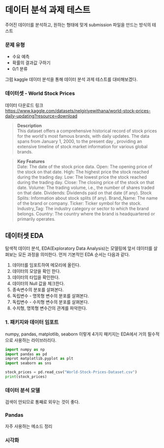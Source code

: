 # 데이터 분석 과제 테스트
주어진 데이터를 분석하고, 원하는 형태에 맞게 submission 파일을 만드는 방식의 테스트   

### 문제 유형
- 수요 예측 
- 확률의 결과값 구하기
- 0/1 분류 

그럼 kaggle 데이터 분석을 통해 데이터 분석 과제 테스트를 대비해보겠다. 

### 데이터셋 - World Stock Prices
데이터 다운로드 링크 https://www.kaggle.com/datasets/nelgiriyewithana/world-stock-prices-daily-updating?resource=download   

> **Description**   
> This dataset offers a comprehensive historical record of stock prices for the world's most famous brands, with daily updates. The data spans from January 1, 2000, to the present day , providing an extensive timeline of stock market information for various global brands.

>**Key Features**   
> Date: The date of the stock price data.
> Open: The opening price of the stock on that date.
> High: The highest price the stock reached during the trading day.
> Low: The lowest price the stock reached during the trading day.
> Close: The closing price of the stock on that date.
> Volume: The trading volume, i.e., the number of shares traded on that date.
> Dividends: Dividends paid on that date (if any).
> Stock Splits: Information about stock splits (if any).
> Brand_Name: The name of the brand or company.
> Ticker: Ticker symbol for the stock.
> Industry_Tag: The industry category or sector to which the brand belongs.
> Country: The country where the brand is headquartered or primarily operates.

## 데이터셋 EDA 
탐색적 데이터 분석, EDA(Exploratory Data Analysis)는 모델링에 앞서 데이터를 살펴보는 모든 과정을 의미한다. 먼저 기본적인 EDA 순서는 다음과 같다.
1. 데이터를 임포트하여 메모리에 올린다.
2. 데이터의 모양을 확인 한다.
3. 데이터의 타입을 확인한다.
4. 데이터의 Null 값을 체크한다. 
5. 종속변수의 분포를 살펴본다.
6. 독립변수 - 명목형 변수의 분포를 살펴본다. 
7. 독립변수 - 수치형 변수의 분포를 살펴본다. 
8. 수치형, 명목형 변수간의 관계를 파악한다.

### 1. 패키지와 데이터 임포트
numpy, pandas, matplotlib, seaborn 이렇게 4가지 패키지는 EDA에서 거의 필수적으로 사용하는 라이브러리다. 
```python
import numpy as np
import pandas as pd
improt matplotlib.pyplot as plt
import seaborn as sns

stock_prices = pd.read_csv("World-Stock-Prices-Dataset.csv")
print(stock_prices)
```

### 데이터 분석 모델
검색이 안되므로 통째로 외우는 것이 좋다.

### Pandas 
자주 사용하는 메소드 정리

### 시각화